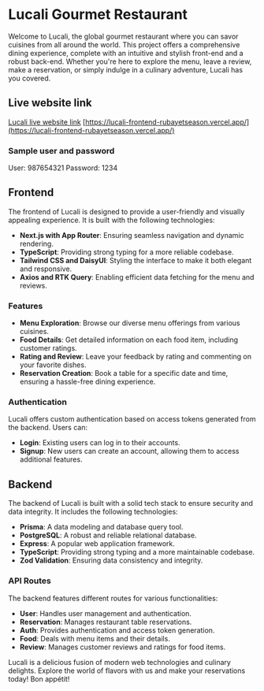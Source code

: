 # Lucali Gourmet Restaurant

Welcome to Lucali, the global gourmet restaurant where you can savor cuisines from all around the world. This project offers a comprehensive dining experience, complete with an intuitive and stylish front-end and a robust back-end. Whether you're here to explore the menu, leave a review, make a reservation, or simply indulge in a culinary adventure, Lucali has you covered.

## Live website link

[Lucali live website link](https://lucali-frontend-rubayetseason.vercel.app/)
[https://lucali-frontend-rubayetseason.vercel.app/](https://lucali-frontend-rubayetseason.vercel.app/)

### Sample user and password

User: 987654321
Password: 1234

## Frontend

The frontend of Lucali is designed to provide a user-friendly and visually appealing experience. It is built with the following technologies:

- **Next.js with App Router**: Ensuring seamless navigation and dynamic rendering.
- **TypeScript**: Providing strong typing for a more reliable codebase.
- **Tailwind CSS and DaisyUI**: Styling the interface to make it both elegant and responsive.
- **Axios and RTK Query**: Enabling efficient data fetching for the menu and reviews.

### Features

- **Menu Exploration**: Browse our diverse menu offerings from various cuisines.
- **Food Details**: Get detailed information on each food item, including customer ratings.
- **Rating and Review**: Leave your feedback by rating and commenting on your favorite dishes.
- **Reservation Creation**: Book a table for a specific date and time, ensuring a hassle-free dining experience.

### Authentication

Lucali offers custom authentication based on access tokens generated from the backend. Users can:

- **Login**: Existing users can log in to their accounts.
- **Signup**: New users can create an account, allowing them to access additional features.

## Backend

The backend of Lucali is built with a solid tech stack to ensure security and data integrity. It includes the following technologies:

- **Prisma**: A data modeling and database query tool.
- **PostgreSQL**: A robust and reliable relational database.
- **Express**: A popular web application framework.
- **TypeScript**: Providing strong typing and a more maintainable codebase.
- **Zod Validation**: Ensuring data consistency and integrity.

### API Routes

The backend features different routes for various functionalities:

- **User**: Handles user management and authentication.
- **Reservation**: Manages restaurant table reservations.
- **Auth**: Provides authentication and access token generation.
- **Food**: Deals with menu items and their details.
- **Review**: Manages customer reviews and ratings for food items.

Lucali is a delicious fusion of modern web technologies and culinary delights. Explore the world of flavors with us and make your reservations today! Bon appétit!
